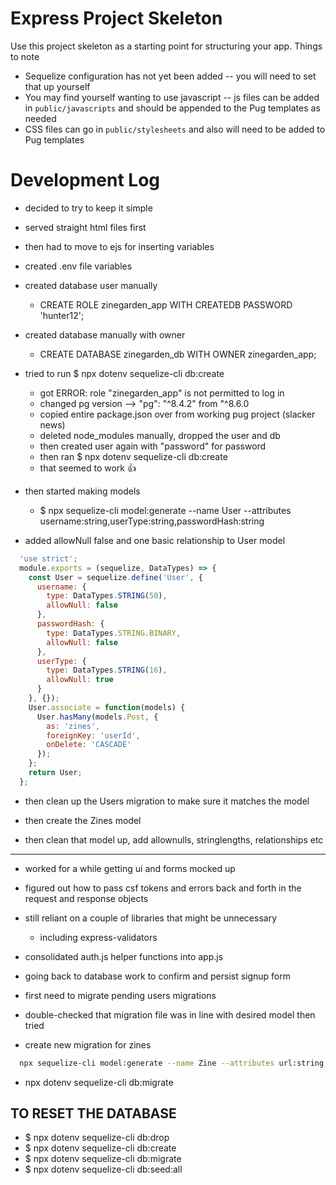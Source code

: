 # Express Project Skeleton

Use this project skeleton as a starting point for structuring your app. Things to note
* Sequelize configuration has not yet been added -- you will need to set that up yourself
* You may find yourself wanting to use javascript -- js files can be added in `public/javascripts` and should be appended to the Pug templates as needed
* CSS files can go in `public/stylesheets` and also will need to be added to Pug templates


# Development Log

* decided to try to keep it simple
* served straight html files first
* then had to move to ejs for inserting variables

* created .env file variables
* created database user manually 
  * CREATE ROLE zinegarden_app WITH CREATEDB PASSWORD 'hunter12';
* created database manually with owner
  * CREATE DATABASE zinegarden_db WITH OWNER zinegarden_app;

* tried to run $ npx dotenv sequelize-cli db:create
  * got ERROR: role "zinegarden_app" is not permitted to log in
  * changed pg version --> "pg": "^8.4.2" from "^8.6.0
  * copied entire package.json over from working pug project (slacker news)
  * deleted node_modules manually, dropped the user and db
  * then created user again with "password" for password
  * then ran $ npx dotenv sequelize-cli db:create
  * that seemed to work 👍

* then started making models
  * $ npx sequelize-cli model:generate --name User --attributes username:string,userType:string,passwordHash:string

* added allowNull false and one basic relationship to User model
```js
  'use strict';
  module.exports = (sequelize, DataTypes) => {
    const User = sequelize.define('User', {
      username: {
        type: DataTypes.STRING(50),
        allowNull: false
      },
      passwordHash: {
        type: DataTypes.STRING.BINARY,
        allowNull: false
      },
      userType: {
        type: DataTypes.STRING(16),
        allowNull: true
      }
    }, {});
    User.associate = function(models) {
      User.hasMany(models.Post, {
        as: 'zines',
        foreignKey: 'userId',
        onDelete: 'CASCADE'
      });
    };
    return User;
  };
```

* then clean up the Users migration to make sure it matches the model

* then create the Zines model
* then clean that model up, add allownulls, stringlengths, relationships etc

---

* worked for a while getting ui and forms mocked up
* figured out how to pass csf tokens and errors back and forth in the request and response objects
* still reliant on a couple of libraries that might be unnecessary
  * including express-validators

* consolidated auth.js helper functions into app.js

* going back to database work to confirm and persist signup form
* first need to migrate pending users migrations

* double-checked that migration file was in line with desired model then tried

* create new migration for zines

```bash
  npx sequelize-cli model:generate --name Zine --attributes url:string,title:string,userId:integer,author:integer,productionCity:string,productionDate:date
```

* npx dotenv sequelize-cli db:migrate

## TO RESET THE DATABASE

* $ npx dotenv sequelize-cli db:drop
* $ npx dotenv sequelize-cli db:create
* $ npx dotenv sequelize-cli db:migrate
* $ npx dotenv sequelize-cli db:seed:all

